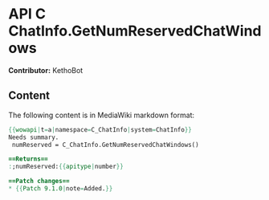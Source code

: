# API C ChatInfo.GetNumReservedChatWindows

**Contributor:** KethoBot

## Content

The following content is in MediaWiki markdown format:

```mediawiki
{{wowapi|t=a|namespace=C_ChatInfo|system=ChatInfo}}
Needs summary.
 numReserved = C_ChatInfo.GetNumReservedChatWindows()

==Returns==
:;numReserved:{{apitype|number}}

==Patch changes==
* {{Patch 9.1.0|note=Added.}}
```